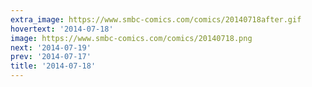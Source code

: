 ```yaml
---
extra_image: https://www.smbc-comics.com/comics/20140718after.gif
hovertext: '2014-07-18'
image: https://www.smbc-comics.com/comics/20140718.png
next: '2014-07-19'
prev: '2014-07-17'
title: '2014-07-18'
---
```

